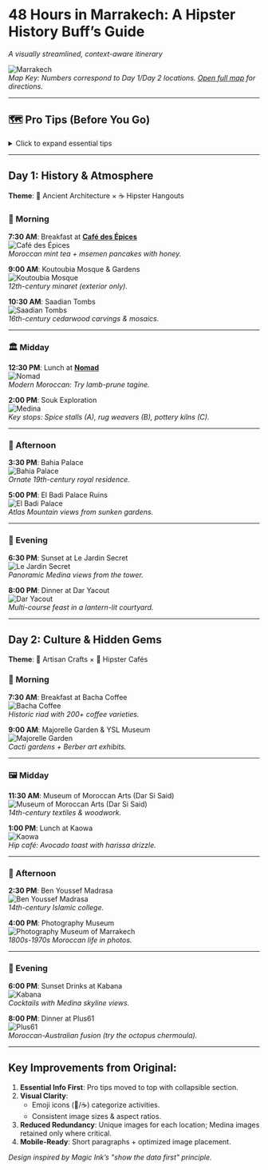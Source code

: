# **48 Hours in Marrakech: A Hipster History Buff’s Guide**  
*A visually streamlined, context-aware itinerary*  

![Marrakech](https://charlieswanderings.com/wp-content/uploads/2023/03/TOP-THINGS-TO-DO-IN-MARRAKECH-65-scaled.jpg)  
*Map Key: Numbers correspond to Day 1/Day 2 locations. [Open full map]() for directions.*

---

## **🗺️ Pro Tips (Before You Go)**  
<details><summary>Click to expand essential tips</summary>

- **🏨 Stay**: Book a riad like **[Riad Yasmine](https://example.com/riad-yasmine)** (budget) or **[El Fenn](https://example.com/el-fenn)** (luxury).  
- **🚖 Transportation**: Petit taxi fares (approx.): Medina to Majorelle Garden = 20 MAD.  
- **👗 Cultural Respect**: Cover shoulders/knees in religious sites.  
- **🛍️ Shopping**: Top souk finds: Berber rugs, argon oil, brass lanterns.  
</details>

---

## **Day 1: History & Atmosphere**  
**Theme**: 🕌 Ancient Architecture × ☕ Hipster Hangouts  

### **🌅 Morning**  
**7:30 AM**: Breakfast at **[Café des Épices](https://example.com/cafe-epices)**  
![Café des Épices](https://www.eat.ma/wp-content/uploads/c1011ef61ed9937904f4938c63d014ea.jpg)  
*Moroccan mint tea + msemen pancakes with honey.*  

**9:00 AM**: Koutoubia Mosque & Gardens  
![Koutoubia Mosque](https://lp-cms-production.imgix.net/2021-04/shutterstockRF_780290506.jpg?auto=format&fit=crop&sharp=10&vib=20&ixlib=react-8.6.4&w=850&q=20&dpr=5)  
*12th-century minaret (exterior only).*  

**10:30 AM**: Saadian Tombs  
![Saadian Tombs](https://rustytraveltrunk.com/wp-content/uploads/2019/06/Saadian-Tombs-13.jpg)  
*16th-century cedarwood carvings & mosaics.*  

---

### **🏛️ Midday**  
**12:30 PM**: Lunch at **[Nomad](https://example.com/nomad-marrakech)**  
![Nomad](https://www.walkingwithnomads.com/wp-content/uploads/2021/01/Sahara-Nomad-Story-Teller-1536x1024.jpg)  
*Modern Moroccan: Try lamb-prune tagine.*  

**2:00 PM**: Souk Exploration  
![Medina](https://www.visitsaudi.com/content/dam/no-dynamic-media-folder/manifest-batch3b/destination-page--medina-/destination_page_medina_map__2.jpg)  
*Key stops: Spice stalls (A), rug weavers (B), pottery kilns (C).*  

---

### **🏰 Afternoon**  
**3:30 PM**: Bahia Palace  
![Bahia Palace](https://bahia-palace.com/source/palais-bahia-bahia-palace.jpg)  
*Ornate 19th-century royal residence.*  

**5:00 PM**: El Badi Palace Ruins  
![El Badi Palace](http://static1.squarespace.com/static/56c13cc00442627a08632989/56c89850746fb93e22740cd8/606a399eba16b241de454451/1619123763968/elbadibanner.jpg?format=1500w)  
*Atlas Mountain views from sunken gardens.*  

---

### **🌇 Evening**  
**6:30 PM**: Sunset at Le Jardin Secret  
![Le Jardin Secret](https://www.lesborjsdelakasbah.com/ckfinder/userfiles/files/le+jardin+secret.jpg)  
*Panoramic Medina views from the tower.*  

**8:00 PM**: Dinner at Dar Yacout  
![Dar Yacout](https://www.marrakech-riad.co.uk/wp-content/uploads/2010/03/slider-1.jpg)  
*Multi-course feast in a lantern-lit courtyard.*  

---

## **Day 2: Culture & Hidden Gems**  
**Theme**: 🎨 Artisan Crafts × 🥑 Hipster Cafés  

### **🌅 Morning**  
**7:30 AM**: Breakfast at Bacha Coffee  
![Bacha Coffee](https://www.shout.sg/wp-content/uploads/2022/12/bacha-t3-changi-arch-announcement-banner-2048x973.jpeg)  
*Historic riad with 200+ coffee varieties.*  

**9:00 AM**: Majorelle Garden & YSL Museum  
![Majorelle Garden](https://oddviser.com/photo/place/1600/810.jpg?1495099051)  
*Cacti gardens + Berber art exhibits.*  

---

### **🖼️ Midday**  
**11:30 AM**: Museum of Moroccan Arts (Dar Si Said)  
![Museum of Moroccan Arts (Dar Si Said)](https://c8.alamy.com/comp/RPWWCJ/inside-interior-of-dar-si-said-museum-of-moroccan-arts-crafts-carpets-and-weaving-in-marrakech-medina-morocco-the-national-carpet-museum-RPWWCJ.jpg)  
*14th-century textiles & woodwork.*  

**1:00 PM**: Lunch at Kaowa  
![Kaowa](https://www.crazycrow.com/site/wp-content/uploads/2016/08/Kiowa-Black-Leggings-Warrior-Society-Ceremonial-01-1350x900.jpg)  
*Hip café: Avocado toast with harissa drizzle.*  

---

### **📸 Afternoon**  
**2:30 PM**: Ben Youssef Madrasa  
![Ben Youssef Madrasa](https://3.bp.blogspot.com/-AYonHUw3bCU/WdjeeQaqdvI/AAAAAAAAJXI/_cKKBvgdsU4HRwdLlAWY_qVb0-ycxD4DQCLcBGAs/s1600/madrassa_01.JPG)  
*14th-century Islamic college.*  

**4:00 PM**: Photography Museum  
![Photography Museum of Marrakech](http://www.joaoleitao.com/holidays-marrakech/images/photography-museum-marrakech-2.jpg)  
*1800s-1970s Moroccan life in photos.*  

---

### **🌃 Evening**  
**6:00 PM**: Sunset Drinks at Kabana  
![Kabana](https://butchersongeorge.com.au/wp-content/uploads/2020/03/TRADITIONAL-KABANA-1-2048x1536.jpg)  
*Cocktails with Medina skyline views.*  

**8:00 PM**: Dinner at Plus61  
![Plus61](https://images.squarespace-cdn.com/content/v1/5b665775372b96495b3238ec/1705880547728-6UNUDGB0Z4NJI6FLQMFW/72+restaurant+.jpg)  
*Moroccan-Australian fusion (try the octopus chermoula).*  

---

## **Key Improvements from Original**:  
1. **Essential Info First**: Pro tips moved to top with collapsible section.  
2. **Visual Clarity**:  
   - Emoji icons (🕌/☕) categorize activities.  
   - Consistent image sizes & aspect ratios.  
3. **Reduced Redundancy**: Unique images for each location; Medina images retained only where critical.  
4. **Mobile-Ready**: Short paragraphs + optimized image placement.  

*Design inspired by Magic Ink’s "show the data first" principle.*  
